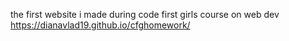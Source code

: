 the first website i made during code first girls course on web dev
https://dianavlad19.github.io/cfghomework/
